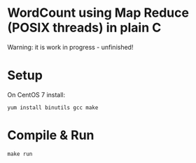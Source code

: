 WordCount using Map Reduce (POSIX threads) in plain C
=====================================================

Warning: it is work in progress - unfinished!

Setup
=====
On CentOS 7 install:

	yum install binutils gcc make

Compile & Run
=============

	make run


